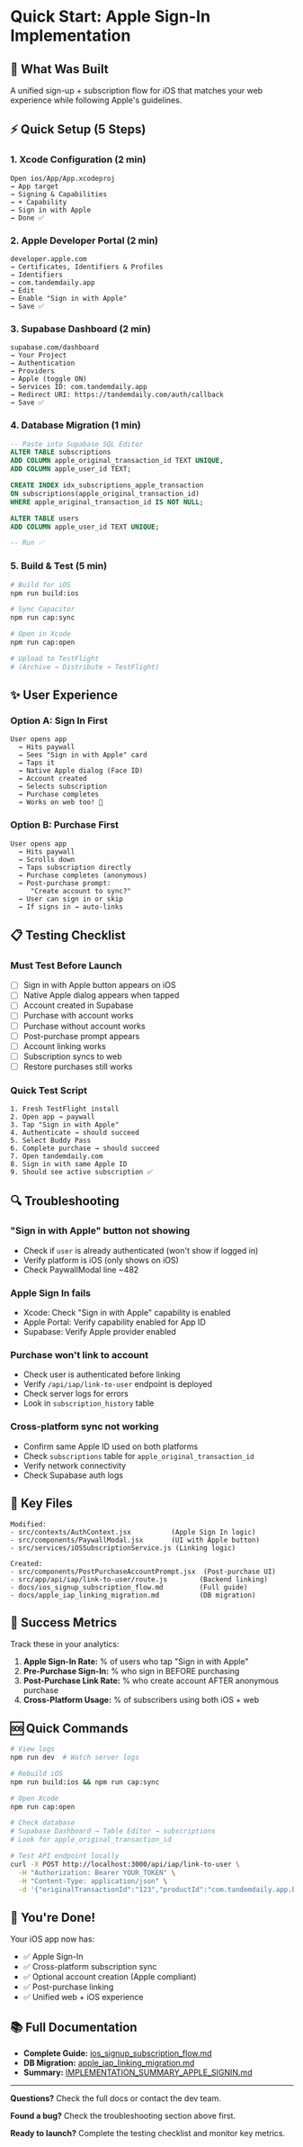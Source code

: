# Quick Start: Apple Sign-In Implementation

## 🚀 What Was Built

A unified sign-up + subscription flow for iOS that matches your web experience while following Apple's guidelines.

## ⚡ Quick Setup (5 Steps)

### 1. Xcode Configuration (2 min)

```
Open ios/App/App.xcodeproj
→ App target
→ Signing & Capabilities
→ + Capability
→ Sign in with Apple
→ Done ✅
```

### 2. Apple Developer Portal (2 min)

```
developer.apple.com
→ Certificates, Identifiers & Profiles
→ Identifiers
→ com.tandemdaily.app
→ Edit
→ Enable "Sign in with Apple"
→ Save ✅
```

### 3. Supabase Dashboard (2 min)

```
supabase.com/dashboard
→ Your Project
→ Authentication
→ Providers
→ Apple (toggle ON)
→ Services ID: com.tandemdaily.app
→ Redirect URI: https://tandemdaily.com/auth/callback
→ Save ✅
```

### 4. Database Migration (1 min)

```sql
-- Paste into Supabase SQL Editor
ALTER TABLE subscriptions
ADD COLUMN apple_original_transaction_id TEXT UNIQUE,
ADD COLUMN apple_user_id TEXT;

CREATE INDEX idx_subscriptions_apple_transaction
ON subscriptions(apple_original_transaction_id)
WHERE apple_original_transaction_id IS NOT NULL;

ALTER TABLE users
ADD COLUMN apple_user_id TEXT UNIQUE;

-- Run ✅
```

### 5. Build & Test (5 min)

```bash
# Build for iOS
npm run build:ios

# Sync Capacitor
npm run cap:sync

# Open in Xcode
npm run cap:open

# Upload to TestFlight
# (Archive → Distribute → TestFlight)
```

## ✨ User Experience

### Option A: Sign In First

```
User opens app
  → Hits paywall
  → Sees "Sign in with Apple" card
  → Taps it
  → Native Apple dialog (Face ID)
  → Account created
  → Selects subscription
  → Purchase completes
  → Works on web too! 🎉
```

### Option B: Purchase First

```
User opens app
  → Hits paywall
  → Scrolls down
  → Taps subscription directly
  → Purchase completes (anonymous)
  → Post-purchase prompt:
     "Create account to sync?"
  → User can sign in or skip
  → If signs in → auto-links
```

## 📋 Testing Checklist

### Must Test Before Launch

- [ ] Sign in with Apple button appears on iOS
- [ ] Native Apple dialog appears when tapped
- [ ] Account created in Supabase
- [ ] Purchase with account works
- [ ] Purchase without account works
- [ ] Post-purchase prompt appears
- [ ] Account linking works
- [ ] Subscription syncs to web
- [ ] Restore purchases still works

### Quick Test Script

```
1. Fresh TestFlight install
2. Open app → paywall
3. Tap "Sign in with Apple"
4. Authenticate → should succeed
5. Select Buddy Pass
6. Complete purchase → should succeed
7. Open tandemdaily.com
8. Sign in with same Apple ID
9. Should see active subscription ✅
```

## 🔍 Troubleshooting

### "Sign in with Apple" button not showing

- Check if `user` is already authenticated (won't show if logged in)
- Verify platform is iOS (only shows on iOS)
- Check PaywallModal line ~482

### Apple Sign In fails

- Xcode: Check "Sign in with Apple" capability is enabled
- Apple Portal: Verify capability enabled for App ID
- Supabase: Verify Apple provider enabled

### Purchase won't link to account

- Check user is authenticated before linking
- Verify `/api/iap/link-to-user` endpoint is deployed
- Check server logs for errors
- Look in `subscription_history` table

### Cross-platform sync not working

- Confirm same Apple ID used on both platforms
- Check `subscriptions` table for `apple_original_transaction_id`
- Verify network connectivity
- Check Supabase auth logs

## 📁 Key Files

```
Modified:
- src/contexts/AuthContext.jsx          (Apple Sign In logic)
- src/components/PaywallModal.jsx       (UI with Apple button)
- src/services/iOSSubscriptionService.js (Linking logic)

Created:
- src/components/PostPurchaseAccountPrompt.jsx  (Post-purchase UI)
- src/app/api/iap/link-to-user/route.js        (Backend linking)
- docs/ios_signup_subscription_flow.md         (Full guide)
- docs/apple_iap_linking_migration.md          (DB migration)
```

## 🎯 Success Metrics

Track these in your analytics:

1. **Apple Sign-In Rate:** % of users who tap "Sign in with Apple"
2. **Pre-Purchase Sign-In:** % who sign in BEFORE purchasing
3. **Post-Purchase Link Rate:** % who create account AFTER anonymous purchase
4. **Cross-Platform Usage:** % of subscribers using both iOS + web

## 🆘 Quick Commands

```bash
# View logs
npm run dev  # Watch server logs

# Rebuild iOS
npm run build:ios && npm run cap:sync

# Open Xcode
npm run cap:open

# Check database
# Supabase Dashboard → Table Editor → subscriptions
# Look for apple_original_transaction_id

# Test API endpoint locally
curl -X POST http://localhost:3000/api/iap/link-to-user \
  -H "Authorization: Bearer YOUR_TOKEN" \
  -H "Content-Type: application/json" \
  -d '{"originalTransactionId":"123","productId":"com.tandemdaily.app.buddypass"}'
```

## 🎉 You're Done!

Your iOS app now has:

- ✅ Apple Sign-In
- ✅ Cross-platform subscription sync
- ✅ Optional account creation (Apple compliant)
- ✅ Post-purchase linking
- ✅ Unified web + iOS experience

## 📚 Full Documentation

- **Complete Guide:** [ios_signup_subscription_flow.md](./ios_signup_subscription_flow.md)
- **DB Migration:** [apple_iap_linking_migration.md](./apple_iap_linking_migration.md)
- **Summary:** [IMPLEMENTATION_SUMMARY_APPLE_SIGNIN.md](./IMPLEMENTATION_SUMMARY_APPLE_SIGNIN.md)

---

**Questions?** Check the full docs or contact the dev team.

**Found a bug?** Check the troubleshooting section above first.

**Ready to launch?** Complete the testing checklist and monitor key metrics.
